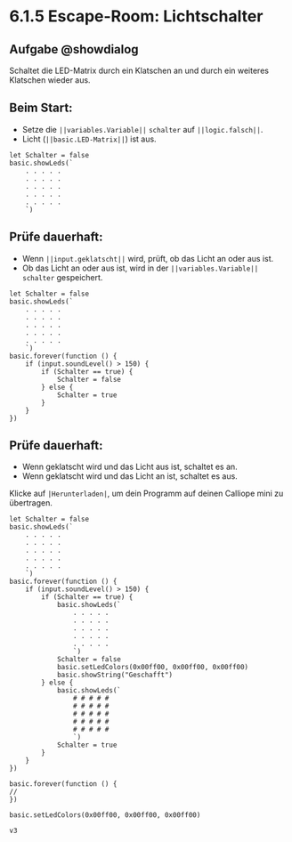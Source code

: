 # 6.1.5 Escape-Room: Lichtschalter


## Aufgabe @showdialog
Schaltet die LED-Matrix durch ein Klatschen an und durch ein weiteres Klatschen wieder aus.


## Beim Start:

- Setze die ``||variables.Variable||`` ``schalter`` auf ``||logic.falsch||``.
- Licht (``||basic.LED-Matrix||``) ist aus.

```blocks
let Schalter = false
basic.showLeds(`
    . . . . .
    . . . . .
    . . . . .
    . . . . .
    . . . . .
    `)
```

## Prüfe dauerhaft:

- Wenn ``||input.geklatscht||`` wird, prüft, ob das Licht an oder aus ist.
- Ob das Licht an oder aus ist, wird in der ``||variables.Variable||`` ``schalter`` gespeichert.


```blocks
let Schalter = false
basic.showLeds(`
    . . . . .
    . . . . .
    . . . . .
    . . . . .
    . . . . .
    `)
basic.forever(function () {
    if (input.soundLevel() > 150) {
        if (Schalter == true) {
            Schalter = false
        } else {
            Schalter = true
        }
    }
})
```

## Prüfe dauerhaft:

- Wenn geklatscht wird und das Licht aus ist, schaltet es an.
- Wenn geklatscht wird und das Licht an ist, schaltet es aus.

Klicke auf ``|Herunterladen|``, um dein Programm auf deinen Calliope mini zu übertragen.

```blocks
let Schalter = false
basic.showLeds(`
    . . . . .
    . . . . .
    . . . . .
    . . . . .
    . . . . .
    `)
basic.forever(function () {
    if (input.soundLevel() > 150) {
        if (Schalter == true) {
            basic.showLeds(`
                . . . . .
                . . . . .
                . . . . .
                . . . . .
                . . . . .
                `)
            Schalter = false
            basic.setLedColors(0x00ff00, 0x00ff00, 0x00ff00)
            basic.showString("Geschafft")
        } else {
            basic.showLeds(`
                # # # # #
                # # # # #
                # # # # #
                # # # # #
                # # # # #
                `)
            Schalter = true
        }
    }
})
```


```template
basic.forever(function () {
//
})
```

```ghost
basic.setLedColors(0x00ff00, 0x00ff00, 0x00ff00)
```

```package
v3
```
